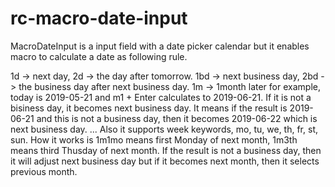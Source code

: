 # rc-macro-date-input
MacroDateInput is a input field with a date picker calendar but it enables macro to calculate a date as following rule.

1d -> next day, 2d -> the day after tomorrow.
1bd -> next business day, 2bd -> the business day after next business day.
1m -> 1month later for example, today is 2019-05-21 and m1 + Enter calculates to 2019-06-21. If it is not a bisiness day, it becomes next business day. It means if the result is 2019-06-21 and this is not a business day, then it becomes 2019-06-22 which is next business day. ...
Also it supports week keywords, mo, tu, we, th, fr, st, sun. How it works is 1m1mo means first Monday of next month, 1m3th means third Thusday of next month. If the result is not a business day, then it will adjust next business day but if it becomes next month, then it selects previous month.
